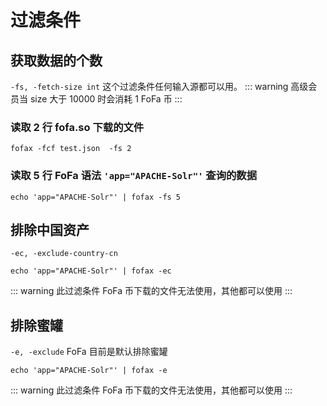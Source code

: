 # 过滤条件

## 获取数据的个数
`-fs, -fetch-size int`
这个过滤条件任何输入源都可以用。
::: warning
高级会员当 size 大于 10000 时会消耗 1 FoFa 币
:::

### 读取 2 行 fofa.so 下载的文件
```shell
fofax -fcf test.json  -fs 2 
```
### 读取 5 行 FoFa 语法 `'app="APACHE-Solr"'` 查询的数据

```shell
echo 'app="APACHE-Solr"' | fofax -fs 5
```
## 排除中国资产
`-ec, -exclude-country-cn`
```shell
echo 'app="APACHE-Solr"' | fofax -ec
```
::: warning
此过滤条件 FoFa 币下载的文件无法使用，其他都可以使用
:::

## 排除蜜罐
`-e, -exclude`
FoFa 目前是默认排除蜜罐

```shell
echo 'app="APACHE-Solr"' | fofax -e
```
::: warning
此过滤条件 FoFa 币下载的文件无法使用，其他都可以使用
:::